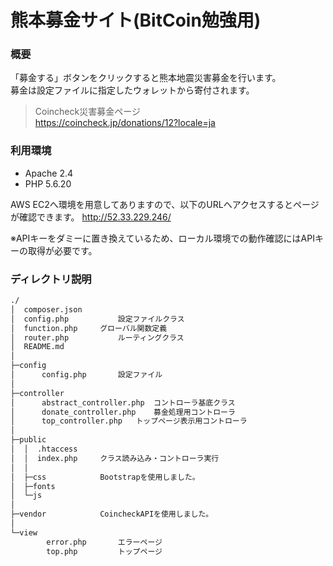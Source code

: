# 熊本募金サイト(BitCoin勉強用)

### 概要
「募金する」ボタンをクリックすると熊本地震災害募金を行います。  
募金は設定ファイルに指定したウォレットから寄付されます。  

> Coincheck災害募金ページ  
> https://coincheck.jp/donations/12?locale=ja

### 利用環境
* Apache 2.4
* PHP 5.6.20

AWS EC2へ環境を用意してありますので、以下のURLへアクセスするとページが確認できます。
http://52.33.229.246/

※APIキーをダミーに置き換えているため、ローカル環境での動作確認にはAPIキーの取得が必要です。

### ディレクトリ説明
```sh
./
│  composer.json
│  config.php			設定ファイルクラス
│  function.php		グローバル関数定義
│  router.php			ルーティングクラス
│  README.md			
│  
├─config
│      config.php		設定ファイル
│      
├─controller
│      abstract_controller.php	コントローラ基底クラス
│      donate_controller.php	募金処理用コントローラ
│      top_controller.php	トップページ表示用コントローラ
│      
├─public
│  │  .htaccess
│  │  index.php		クラス読み込み・コントローラ実行
│  │  
│  ├─css			Bootstrapを使用しました。
│  ├─fonts
│  └─js
│          
├─vendor			CoincheckAPIを使用しました。
│                      
└─view
        error.php		エラーページ
        top.php			トップページ
```